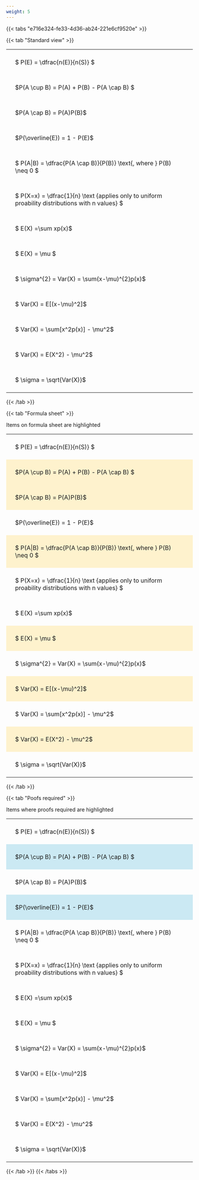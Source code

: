 ```yaml
---
weight: 5
---
```


{{< tabs "e716e324-fe33-4d36-ab24-221e6cf9520e" >}}

{{< tab "Standard view" >}}

<style type="text/css">
#T_6b107 th.col_heading {
  text-align: left;
  font-size: 1em;
}
#T_6b107 td {
  text-align: left;
  font-size: 1em;
  padding: 1.5em;
}
</style>
<table id="T_6b107">
  <thead>
  </thead>
  <tbody>
    <tr>
      <td id="T_6b107_row0_col0" class="data row0 col0" >$ P(E) = \dfrac{n(E)}{n(S)} $</td>
    </tr>
    <tr>
      <td id="T_6b107_row1_col0" class="data row1 col0" >$P(A \cup B) = P(A) + P(B) - P(A \cap B) $</td>
    </tr>
    <tr>
      <td id="T_6b107_row2_col0" class="data row2 col0" >$P(A \cap B)  = P(A)P(B)$</td>
    </tr>
    <tr>
      <td id="T_6b107_row3_col0" class="data row3 col0" >$P(\overline{E}) = 1 - P(E)$</td>
    </tr>
    <tr>
      <td id="T_6b107_row4_col0" class="data row4 col0" >$ P(A|B) = \dfrac{P(A \cap B)}{P(B)} \text{, where } P(B) \neq 0 $</td>
    </tr>
    <tr>
      <td id="T_6b107_row5_col0" class="data row5 col0" >$ P(X=x) =  \dfrac{1}{n} 
\text {applies only to uniform proability distributions with n values} $</td>
    </tr>
    <tr>
      <td id="T_6b107_row6_col0" class="data row6 col0" >$ E(X) =\sum xp(x)$</td>
    </tr>
    <tr>
      <td id="T_6b107_row7_col0" class="data row7 col0" >$ E(X) = \mu $</td>
    </tr>
    <tr>
      <td id="T_6b107_row8_col0" class="data row8 col0" >$ \sigma^{2} = Var(X) = \sum(x-\mu)^{2}p(x)$</td>
    </tr>
    <tr>
      <td id="T_6b107_row9_col0" class="data row9 col0" >$ Var(X) = E[(x-\mu)^2]$</td>
    </tr>
    <tr>
      <td id="T_6b107_row10_col0" class="data row10 col0" >$ Var(X) = \sum[x^2p(x)] - \mu^2$</td>
    </tr>
    <tr>
      <td id="T_6b107_row11_col0" class="data row11 col0" >$ Var(X) = E(X^2) - \mu^2$</td>
    </tr>
    <tr>
      <td id="T_6b107_row12_col0" class="data row12 col0" >$ \sigma = \sqrt{Var(X)}$</td>
    </tr>
  </tbody>
</table>
{{< /tab >}}

{{< tab "Formula sheet" >}}

Items on formula sheet are highlighted 
<br>
<style type="text/css">
#T_6a044 th.col_heading {
  text-align: left;
  font-size: 1em;
}
#T_6a044 td {
  text-align: left;
  font-size: 1em;
  padding: 1.5em;
}
#T_6a044_row0_col0, #T_6a044_row3_col0, #T_6a044_row5_col0, #T_6a044_row6_col0, #T_6a044_row8_col0, #T_6a044_row10_col0, #T_6a044_row12_col0 {
  background-color: rgba(0,0,0,0);
}
#T_6a044_row1_col0, #T_6a044_row2_col0, #T_6a044_row4_col0, #T_6a044_row7_col0, #T_6a044_row9_col0, #T_6a044_row11_col0 {
  background-color: rgba(255,194,10, 0.2);
}
</style>
<table id="T_6a044">
  <thead>
  </thead>
  <tbody>
    <tr>
      <td id="T_6a044_row0_col0" class="data row0 col0" >$ P(E) = \dfrac{n(E)}{n(S)} $</td>
    </tr>
    <tr>
      <td id="T_6a044_row1_col0" class="data row1 col0" >$P(A \cup B) = P(A) + P(B) - P(A \cap B) $</td>
    </tr>
    <tr>
      <td id="T_6a044_row2_col0" class="data row2 col0" >$P(A \cap B)  = P(A)P(B)$</td>
    </tr>
    <tr>
      <td id="T_6a044_row3_col0" class="data row3 col0" >$P(\overline{E}) = 1 - P(E)$</td>
    </tr>
    <tr>
      <td id="T_6a044_row4_col0" class="data row4 col0" >$ P(A|B) = \dfrac{P(A \cap B)}{P(B)} \text{, where } P(B) \neq 0 $</td>
    </tr>
    <tr>
      <td id="T_6a044_row5_col0" class="data row5 col0" >$ P(X=x) =  \dfrac{1}{n} 
\text {applies only to uniform proability distributions with n values} $</td>
    </tr>
    <tr>
      <td id="T_6a044_row6_col0" class="data row6 col0" >$ E(X) =\sum xp(x)$</td>
    </tr>
    <tr>
      <td id="T_6a044_row7_col0" class="data row7 col0" >$ E(X) = \mu $</td>
    </tr>
    <tr>
      <td id="T_6a044_row8_col0" class="data row8 col0" >$ \sigma^{2} = Var(X) = \sum(x-\mu)^{2}p(x)$</td>
    </tr>
    <tr>
      <td id="T_6a044_row9_col0" class="data row9 col0" >$ Var(X) = E[(x-\mu)^2]$</td>
    </tr>
    <tr>
      <td id="T_6a044_row10_col0" class="data row10 col0" >$ Var(X) = \sum[x^2p(x)] - \mu^2$</td>
    </tr>
    <tr>
      <td id="T_6a044_row11_col0" class="data row11 col0" >$ Var(X) = E(X^2) - \mu^2$</td>
    </tr>
    <tr>
      <td id="T_6a044_row12_col0" class="data row12 col0" >$ \sigma = \sqrt{Var(X)}$</td>
    </tr>
  </tbody>
</table>
{{< /tab >}}

{{< tab "Poofs required" >}}

Items where proofs required are highlighted 
<br>
<style type="text/css">
#T_07b22 th.col_heading {
  text-align: left;
  font-size: 1em;
}
#T_07b22 td {
  text-align: left;
  font-size: 1em;
  padding: 1.5em;
}
#T_07b22_row0_col0, #T_07b22_row2_col0, #T_07b22_row4_col0, #T_07b22_row5_col0, #T_07b22_row6_col0, #T_07b22_row7_col0, #T_07b22_row8_col0, #T_07b22_row9_col0, #T_07b22_row10_col0, #T_07b22_row11_col0, #T_07b22_row12_col0 {
  background-color: rgba(0,0,0,0);
}
#T_07b22_row1_col0, #T_07b22_row3_col0 {
  background-color: rgba(0,150,200, 0.2);
}
</style>
<table id="T_07b22">
  <thead>
  </thead>
  <tbody>
    <tr>
      <td id="T_07b22_row0_col0" class="data row0 col0" >$ P(E) = \dfrac{n(E)}{n(S)} $</td>
    </tr>
    <tr>
      <td id="T_07b22_row1_col0" class="data row1 col0" >$P(A \cup B) = P(A) + P(B) - P(A \cap B) $</td>
    </tr>
    <tr>
      <td id="T_07b22_row2_col0" class="data row2 col0" >$P(A \cap B)  = P(A)P(B)$</td>
    </tr>
    <tr>
      <td id="T_07b22_row3_col0" class="data row3 col0" >$P(\overline{E}) = 1 - P(E)$</td>
    </tr>
    <tr>
      <td id="T_07b22_row4_col0" class="data row4 col0" >$ P(A|B) = \dfrac{P(A \cap B)}{P(B)} \text{, where } P(B) \neq 0 $</td>
    </tr>
    <tr>
      <td id="T_07b22_row5_col0" class="data row5 col0" >$ P(X=x) =  \dfrac{1}{n} 
\text {applies only to uniform proability distributions with n values} $</td>
    </tr>
    <tr>
      <td id="T_07b22_row6_col0" class="data row6 col0" >$ E(X) =\sum xp(x)$</td>
    </tr>
    <tr>
      <td id="T_07b22_row7_col0" class="data row7 col0" >$ E(X) = \mu $</td>
    </tr>
    <tr>
      <td id="T_07b22_row8_col0" class="data row8 col0" >$ \sigma^{2} = Var(X) = \sum(x-\mu)^{2}p(x)$</td>
    </tr>
    <tr>
      <td id="T_07b22_row9_col0" class="data row9 col0" >$ Var(X) = E[(x-\mu)^2]$</td>
    </tr>
    <tr>
      <td id="T_07b22_row10_col0" class="data row10 col0" >$ Var(X) = \sum[x^2p(x)] - \mu^2$</td>
    </tr>
    <tr>
      <td id="T_07b22_row11_col0" class="data row11 col0" >$ Var(X) = E(X^2) - \mu^2$</td>
    </tr>
    <tr>
      <td id="T_07b22_row12_col0" class="data row12 col0" >$ \sigma = \sqrt{Var(X)}$</td>
    </tr>
  </tbody>
</table>
{{< /tab >}}
{{< /tabs >}}